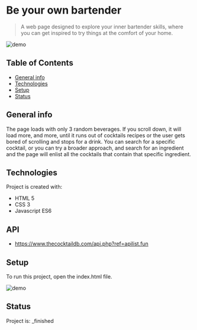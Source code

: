 # Be your own bartender
> A web page designed to explore your inner bartender skills, where you can get inspired to try things at the comfort of your home.

![demo](/demo/searchByIngredient.gif)

## Table of Contents
* [General info](#general-info)
* [Technologies](#technologies)
* [Setup](#setup)
* [Status](#status)

## General info
The page loads with only 3 random beverages. If you scroll down, it will load more, and more, until it runs out of cocktails recipes or the user gets bored of scrolling and stops for a drink. You can search for a specific cocktail, or you can try a broader approach, and search for an ingredient and the page will enlist all the cocktails that contain that specific ingredient.
	
## Technologies
Project is created with:
* HTML 5
* CSS 3
* Javascript ES6

## API
* https://www.thecocktaildb.com/api.php?ref=apilist.fun
	
## Setup
To run this project, open the index.html file.

![demo](/demo/searchByName.gif)

## Status
Project is:  _finished
